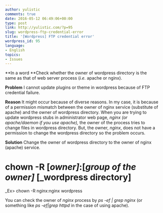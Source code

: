 ```yaml
---
author: yulistic
comments: true
date: 2016-05-12 06:49:06+00:00
type: post
link: http://yulistic.com/?p=95
slug: wordpress-ftp-credential-error
title: '[Wordpress] FTP credential error'
wordpress_id: 95
language:
- English
topics:
- Issues
---
```


**In a word
**Check whether the owner of wordpress directory is the same as that of web server process (_i.e._ apache or nginx).

**Problem**
I cannot update plugins or theme in wordpress because of FTP credential failure.

**Reason**
It might occur because of diverse reasons. In my case, it is because of a permission mismatch between the owner of nginx service (substitute of apache) and the owner of wordpress directory.
When you are trying to update wordpress stubs in administrator web page, _nginx (or apache/daemon if you use apache),_ the owner of the process tries to change files in wordpress directory. But, the owner, _nginx_, does not have a permission to change the wordpress directory so the problem occurs.

**Solution**
Change the owner of wordpress directory to the owner of nginx (apache) service.

# chown -R [_owner]_:[_group of the owner]_ [_wordpress directory]
_Ex> chown -R nginx:nginx wordpress

You can check the owner of _nginx_ process by _ps -ef | grep nginx_ (or something like _ps -ef|grep httpd_ in the case of using apache).
